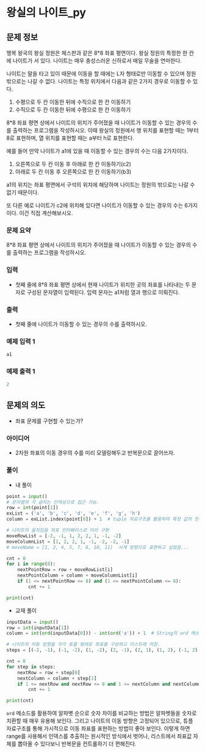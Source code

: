 # 왕실의 나이트_py

## 문제 정보

행복 왕국의 왕실 정원은 체스판과 같은 8*8 좌표 평면이다. 왕실 정원의 특정한 한 칸에 나이트가 서 있다. 나이트는 매우 충성스러운 신하로서 매일 무술을 연마한다.

나이트는 말을 타고 있이 때문에 이동을 할 때에는 L자 형태로만 이동할 수 있으며 정원 밖으로는 나갈 수 없다. 나이트는 특정 위치에서 다음과 같은 2가지 경우로 이동할 수 있다.

1. 수평으로 두 칸 이동한 뒤에 수직으로 한 칸 이동하기
2. 수직으로 두 칸 이동한 뒤에 수평으로 한 칸 이동하기

8*8 좌표 평면 상에서 나이트의 위치가 주어졌을 때 나이트가 이동할 수 있는 경우의 수를 출력하는 프로그램을 작성하시오. 이때 왕실의 정원에서 행 위치를 표현할 때는 1부터 8로 표현하며, 열 위치를 표현할 때는 a부터 h로 표현한다.

예를 들어 만약 나이트가 a1에 있을 때 이동할 수 있는 경우의 수는 다음 2가지이다.

1. 오른쪽으로 두 칸 이동 후 아래로 한 칸 이동하기(c2)
2. 아래로 두 칸 이동 후 오른쪽으로 한 칸 이동하기(b3)

a1의 위치는 좌표 평면에서 구석의 위치에 해당하며 나이트는 정원의 밖으로는 나갈 수 없기 때문이다.

또 다른 예로 나이트가 c2에 위치해 있다면 나이트가 이동할 수 있는 경우의 수는 6가지이다. 이건 직접 계산해보시오.

### 문제 요약

8*8 좌표 평면 상에서 나이트의 위치가 주어졌을 때 나이트가 이동할 수 있는 경우의 수를 출력하는 프로그램을 작성하시오.

### 입력

- 첫째 줄에 8*8 좌표 평면 상에서 현재 나이트가 위치한 곳의 좌표를 나타내는 두 문자로 구성된 문자열이 입력된다. 입력 문자는 a1처럼 열과 행으로 이뤄진다.

### 출력

- 첫째 줄에 나이트가 이동할 수 있는 경우의 수를 출력하시오.

### 예제 입력 1

```python
a1
```

### 예제 출력 1

```python
2
```

## 문제의 의도

- 좌표 문제를 구현할 수 있는가?

### 아이디어

- 2차원 좌표의 이동 경우의 수를 미리 모델링해두고 반복문으로 끌어쓰자.

### 풀이

- 내 풀이

```python
point = input()
# 문자열의 각 글자는 인덱싱으로 접근 가능.
row = int(point[1])
exList = ('a', 'b', 'c', 'd', 'e', 'f', 'g', 'h')
column = exList.index(point[0]) + 1  # tuple 자료구조를 활용하여 특정 값의 인덱스를 조회할 수 있음.

# 나이트의 움직임을 좌표 인터페이스로 미리 구현
moveRowList = [-2, -1, 1, 2, 2, 1, -1, -2]
moveColumnList = [1, 2, 2, 1, -1, -2, -2, -1]
# moveName = [1, 2, 4, 5, 7, 8, 10, 11]  시계 방향으로 표현하고 싶었음...

cnt = 0
for i in range(8):
    nextPointRow = row + moveRowList[i]
    nextPointColumn = column + moveColumnList[i]
    if (1 <= nextPointRow <= 8) and (1 <= nextPointColumn <= 8):
        cnt += 1

print(cnt)
```

- 교재 풀이

```python
inputData = input()
row = int(inputData[1])
column = int(ord(inputData[0])) - int(ord('a')) + 1  # String의 ord 메소드를 통해 사전식 순서 비교 가능.

# 나이트의 이동 방향을 각각 튜플 형태로 좌표를 구상하고 리스트에 저장.
steps = [(-2, -1), (-1, -2), (1, -2), (2, -1), (2, 1), (1, 2), (-1, 2), (-2, 1)]  #(drow, dcolumn)

cnt = 0
for step in steps:
    nextRow = row + step[0]
    nextColumn = column + step[1]
    if 1 <= nextRow and nextRow <= 8 and 1 <= nextColumn and nextColumn <= 8:
        cnt += 1

print(cnt)
```

`ord` 메소드를 활용하여 알파벳 순으로 숫자 차이를 비교하는 방법은 알파벳들을 숫자로 치환할 때 매우 유용해 보인다. 그리고 나이트의 이동 방향은 고정되어 있으므로, 튜플 자료구조를 통해 가시적으로 이동 좌표를 표현하는 방법이 좋아 보인다. 이렇게 하면 range를 사용해서 인덱스를 추출하는 원시적인 방식에서 벗어나, 리스트에서 좌표값 자체를 뽑아올 수 있다보니 반복문을 컨트롤하기 더 편해진다.